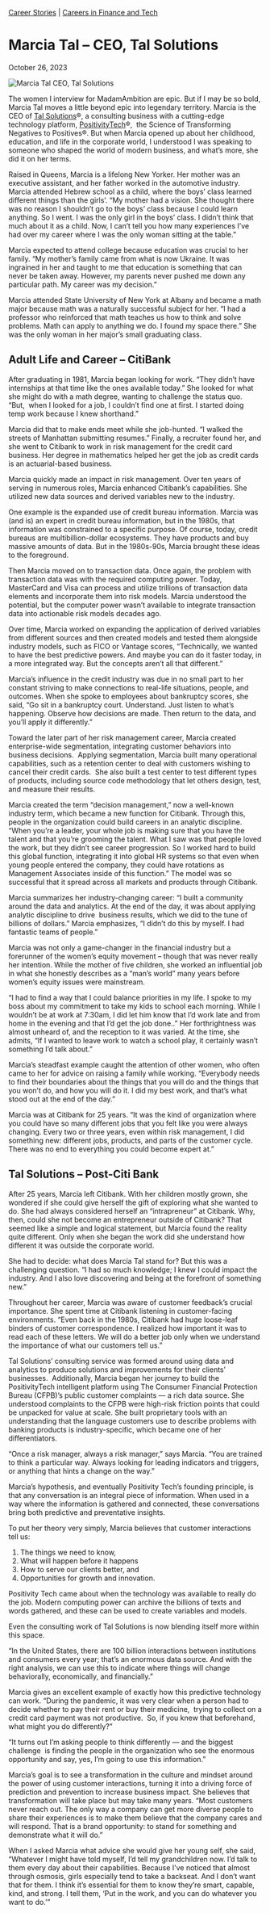 [//]: # (title: Marcia Tal – CEO, Tal Solutions)
[//]: # (url: https://madamambition.com/marcia-tal/)
[//]: # (filename: marcia-tal.md)
[//]: # (main_image: /articles/images/65-scaled.jpg)

[Career Stories](https://madamambition.com/category/career-stories/) | [Careers in Finance and Tech](https://madamambition.com/category/career-stories/careers-in-finance-and-tech/)

Marcia Tal – CEO, Tal Solutions
===============================

October 26, 2023

![Marcia Tal CEO, Tal Solutions](/articles/images/65-scaled.jpg "Marcia Tal CEO, Tal Solutions")

The women I interview for MadamAmbition are epic. But if I may be so bold, Marcia Tal moves a little beyond epic into legendary territory. Marcia is the CEO of [Tal Solutions](https://talsolutions.com/)®, a consulting business with a cutting-edge technology platform, [PositivityTech](https://positivitytech.com/)®,  the Science of Transforming Negatives to Positives®. But when Marcia opened up about her childhood, education, and life in the corporate world, I understood I was speaking to someone who shaped the world of modern business, and what’s more, she did it on her terms.

Raised in Queens, Marcia is a lifelong New Yorker. Her mother was an executive assistant, and her father worked in the automotive industry. Marcia attended Hebrew school as a child, where the boys’ class learned different things than the girls’. “My mother had a vision. She thought there was no reason I shouldn’t go to the boys’ class because I could learn anything. So I went. I was the only girl in the boys’ class. I didn’t think that much about it as a child. Now, I can’t tell you how many experiences I’ve had over my career where I was the only woman sitting at the table.”

Marcia expected to attend college because education was crucial to her family. “My mother’s family came from what is now Ukraine. It was ingrained in her and taught to me that education is something that can never be taken away. However, my parents never pushed me down any particular path. My career was my decision.”

Marcia attended State University of New York at Albany and became a math major because math was a naturally successful subject for her. “I had a professor who reinforced that math teaches us how to think and solve problems. Math can apply to anything we do. I found my space there.” She was the only woman in her major’s small graduating class.

Adult Life and Career – CitiBank
--------------------------------

After graduating in 1981, Marcia began looking for work. “They didn’t have internships at that time like the ones available today.” She looked for what she might do with a math degree, wanting to challenge the status quo.  “But,  when I looked for a job, I couldn’t find one at first. I started doing temp work because I knew shorthand.”

Marcia did that to make ends meet while she job-hunted. “I walked the streets of Manhattan submitting resumes.” Finally, a recruiter found her, and she went to Citibank to work in risk management for the credit card business. Her degree in mathematics helped her get the job as credit cards is an actuarial-based business.

Marcia quickly made an impact in risk management. Over ten years of serving in numerous roles, Marcia enhanced Citibank’s capabilities. She utilized new data sources and derived variables new to the industry.

One example is the expanded use of credit bureau information. Marcia was (and is) an expert in credit bureau information, but in the 1980s, that information was constrained to a specific purpose. Of course, today, credit bureaus are multibillion-dollar ecosystems. They have products and buy massive amounts of data. But in the 1980s-90s, Marcia brought these ideas to the foreground.

Then Marcia moved on to transaction data. Once again, the problem with transaction data was with the required computing power. Today, MasterCard and Visa can process and utilize trillions of transaction data elements and incorporate them into risk models. Marcia understood the potential, but the computer power wasn’t available to integrate transaction data into actionable risk models decades ago.

Over time, Marcia worked on expanding the application of derived variables from different sources and then created models and tested them alongside industry models, such as FICO or Vantage scores, “Technically, we wanted to have the best predictive powers. And maybe you can do it faster today, in a more integrated way. But the concepts aren’t all that different.”

Marcia’s influence in the credit industry was due in no small part to her constant striving to make connections to real-life situations, people, and outcomes. When she spoke to employees about bankruptcy scores, she said, “Go sit in a bankruptcy court. Understand. Just listen to what’s happening. Observe how decisions are made. Then return to the data, and you’ll apply it differently.”

Toward the later part of her risk management career, Marcia created enterprise-wide segmentation, integrating customer behaviors into business decisions.  Applying segmentation, Marcia built many operational capabilities, such as a retention center to deal with customers wishing to cancel their credit cards.  She also built a test center to test different types of products, including source code methodology that let others design, test, and measure their results.

Marcia created the term “decision management,” now a well-known industry term, which became a new function for Citibank. Through this, people in the organization could build careers in an analytic discipline. “When you’re a leader, your whole job is making sure that you have the talent and that you’re grooming the talent. What I saw was that people loved the work, but they didn’t see career progression. So I worked hard to build this global function, integrating it into global HR systems so that even when young people entered the company, they could have rotations as  Management Associates inside of this function.” The model was so successful that it spread across all markets and products through Citibank.

Marcia summarizes her industry-changing career: “I built a community around the data and analytics. At the end of the day, it was about applying analytic discipline to drive  business results, which we did to the tune of billions of dollars.” Marcia emphasizes, “I didn’t do this by myself. I had fantastic teams of people.”

Marcia was not only a game-changer in the financial industry but a forerunner of the women’s equity movement – though that was never really her intention. While the mother of five children, she worked an influential job in what she honestly describes as a “man’s world” many years before women’s equity issues were mainstream.

“I had to find a way that I could balance priorities in my life. I spoke to my boss about my commitment to take my kids to school each morning. While I wouldn’t be at work at 7:30am, I did let him know that I’d work late and from home in the evening and that I’d get the job done..” Her forthrightness was almost unheard of, and the reception to it was varied. At the time, she admits, “If I wanted to leave work to watch a school play, it certainly wasn’t something I’d talk about.”

Marcia’s steadfast example caught the attention of other women, who often came to her for advice on raising a family while working. “Everybody needs to find their boundaries about the things that you will do and the things that you won’t do, and how you will do it. I did my best work, and that’s what stood out at the end of the day.”

Marcia was at Citibank for 25 years. “It was the kind of organization where you could have so many different jobs that you felt like you were always changing. Every two or three years, even within risk management, I did something new: different jobs, products, and parts of the customer cycle. There was no end to everything you could become expert at.”

Tal Solutions – Post-Citi Bank
------------------------------

After 25 years, Marcia left Citibank. With her children mostly grown, she wondered if she could give herself the gift of exploring what she wanted to do. She had always considered herself an “intrapreneur” at Citibank. Why, then, could she not become an entrepreneur outside of Citibank? That seemed like a simple and logical statement, but Marcia found the reality quite different. Only when she began the work did she understand how different it was outside the corporate world.

She had to decide: what does Marcia Tal stand for? But this was a challenging question. “I had so much knowledge; I knew I could impact the industry. And I also love discovering and being at the forefront of something new.”

Throughout her career, Marcia was aware of customer feedback’s crucial importance. She spent time at Citibank listening in customer-facing environments. “Even back in the 1980s, Citibank had huge loose-leaf binders of customer correspondence. I realized how important it was to read each of these letters. We will do a better job only when we understand the importance of what our customers tell us.”

Tal Solutions’ consulting service was formed around using data and analytics to produce solutions and improvements for their clients’ businesses.  Additionally, Marcia began her journey to build the PositivityTech intelligent platform using The Consumer Financial Protection Bureau (CFPB)’s public customer complaints — a rich data source. She understood complaints to the CFPB were high-risk friction points that could be unpacked for value at scale. She built proprietary tools with an understanding that the language customers use to describe problems with banking products is industry-specific, which became one of her differentiators.

“Once a risk manager, always a risk manager,” says Marcia. “You are trained to think a particular way. Always looking for leading indicators and triggers, or anything that hints a change on the way.”

Marcia’s hypothesis, and eventually Positivity Tech’s founding principle, is that any conversation is an integral piece of information. When used in a way where the information is gathered and connected, these conversations bring both predictive and preventative insights.

To put her theory very simply, Marcia believes that customer interactions tell us:

1. The things we need to know,
2. What will happen before it happens
3. How to serve our clients better, and
4. Opportunities for growth and innovation.

Positivity Tech came about when the technology was available to really do the job. Modern computing power can archive the billions of texts and words gathered, and these can be used to create variables and models.

Even the consulting work of Tal Solutions is now blending itself more within this space.

“In the United States, there are 100 billion interactions between institutions and consumers every year; that’s an enormous data source. And with the right analysis, we can use this to indicate where things will change behaviorally, economically, and financially.”

Marcia gives an excellent example of exactly how this predictive technology can work. “During the pandemic, it was very clear when a person had to decide whether to pay their rent or buy their medicine,  trying to collect on a credit card payment was not productive.  So, if you knew that beforehand, what might you do differently?”

“It turns out I’m asking people to think differently — and the biggest challenge  is finding the people in the organization who see the enormous opportunity and say, yes, I’m going to use this information.”

Marcia’s goal is to see a transformation in the culture and mindset around the power of using customer interactions, turning it into a driving force of prediction and prevention to increase business impact. She believes that transformation will take place but may take many years. “Most customers never reach out. The only way a company can get more diverse people to share their experiences is to make them believe that the company cares and will respond. That is a brand opportunity: to stand for something and demonstrate what it will do.”

When I asked Marcia what advice she would give her young self, she said, “Whatever I might have told myself, I’d tell my grandchildren now. I’d talk to them every day about their capabilities. Because I’ve noticed that almost through osmosis, girls especially tend to take a backseat. And I don’t want that for them. I think it’s essential for them to know they’re smart, capable, kind, and strong. I tell them, ‘Put in the work, and you can do whatever you want to do.’”